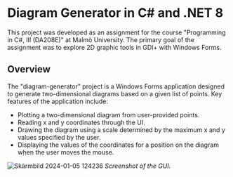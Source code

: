 # Diagram Generator in C# and .NET 8
This project was developed as an assignment for the course "Programming in C#, III (DA208E)" at Malmö University. The primary goal of the assignment was to explore 2D graphic tools in GDI+ with Windows Forms.

## Overview
The "diagram-generator" project is a Windows Forms application designed to generate two-dimensional diagrams based on a given list of points. Key features of the application include:

- Plotting a two-dimensional diagram from user-provided points.
- Reading x and y coordinates through the UI.
- Drawing the diagram using a scale determined by the maximum x and y values specified by the user.
- Displaying the values of the coordinates for a position on the diagram when the user moves the mouse.

![Skärmbild 2024-01-05 124236](https://github.com/feliciabergflo/diagram-generator/assets/81237992/48b3e850-c1d2-4ce2-bfe7-82773b87066c)
*Screenshot of the GUI.*

